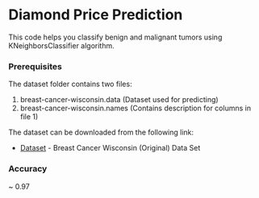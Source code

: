 # Diamond Price Prediction 

This code helps you classify benign and malignant tumors using KNeighborsClassifier algorithm.

### Prerequisites

The dataset folder contains two files:
1. breast-cancer-wisconsin.data (Dataset used for predicting)
2. breast-cancer-wisconsin.names (Contains description for columns in file 1)

The dataset can be downloaded from the following link:
* [Dataset](https://archive.ics.uci.edu/ml/datasets/Breast+Cancer+Wisconsin+%28Original%29) - Breast Cancer Wisconsin (Original) Data Set


### Accuracy
~ 0.97
